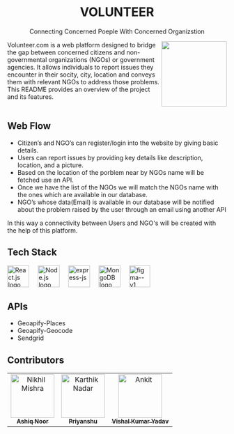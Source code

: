 <h1 align="center">VOLUNTEER</h1>
<p align="center">Connecting Concerned Poeple With Concerned Organizstion</p>
<div>
  <img align="right" height="150" src="https://i.pinimg.com/originals/54/c7/a5/54c7a56c9dc40c42f4af88f51a5076a7.gif"  />
    Volunteer.com is a web platform designed to bridge the gap between 
concerned citizens and non-governmental organizations (NGOs) or 
government agencies. It allows individuals to report issues they encounter 
in their socity, city, location and conveys them with relevant NGOs to 
address those problems.
 This README provides an overview of the project and its features.
</div>
<br/>


## Web Flow
- Citizen’s and NGO’s can register/login into the website by giving basic details.
- Users can report issues by providing key details like description, location, and a picture.
- Based on the location of the porblem near by NGOs name will be fetched use an API.
- Once we have the list of the NGOs we will match the NGOs name with the ones which are available in our database.
- NGO’s whose data(Email) is available in our database will be notified about the problem raised by the user through an email using another API

In this way a connectivity between Users and NGO's will be created with the help of this platform.


## Tech Stack
<div align="left">
   <img src="https://img.icons8.com/color/48/react-native.png" height="50" alt="React.js logo"  />
  <img width="12" />
   <img src="https://img.icons8.com/color/48/nodejs.png" height="50" alt="Node.js logo"  />
  <img width="12" />
   <img width="50" height="50" src="https://img.icons8.com/ios/50/express-js.png" alt="express-js"/>
  <img width="12" />
   <img src="https://img.icons8.com/color/48/mongodb.png" height="50" alt="MongoDB logo"  />
  <img width="12" />
    <img width="48" height="50" src="https://img.icons8.com/color/48/figma--v1.png" alt="figma--v1"/>
  <img width="12" />
</div>

## APIs
- Geoapify-Places
- Geoapify-Geocode
- Sendgrid

## Contributors
<table align="center">
    <tbody>
        <tr>
            <td align="center">
                <a href="https://github.com/mnik7044">
                    <img src="https://avatars.githubusercontent.com/u/100690241?v=4" width="100px;" alt="Nikhil Mishra"/>
                    <br />
                    <sub><b>Ashiq Noor</b></sub>
                </a>
            </td>
            <td align="center">
                <a href="https://github.com/karthiknadar1204">
                    <img src="https://avatars.githubusercontent.com/u/90089629?v=4" width="100px;" alt="Karthik Nadar"/>
                    <br />
                    <sub><b>Priyanshu</b></sub>
                </a>
            </td>
            <td align="center">
                <a href="https://github.com/ankitjt">
                    <img src="https://avatars.githubusercontent.com/u/94651481?v=4" width="100px;" alt="Ankit"/>
                    <br />
                    <sub><b>Vishal Kumar Yadav</b></sub>
                </a>
            </td>
</table>
